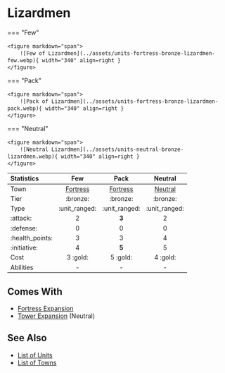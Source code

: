 # Lizardmen

=== "Few"

    <figure markdown="span">
        ![Few of Lizardmen](../assets/units-fortress-bronze-lizardmen-few.webp){ width="340" align=right }
    </figure>

=== "Pack"

    <figure markdown="span">
        ![Pack of Lizardmen](../assets/units-fortress-bronze-lizardmen-pack.webp){ width="340" align=right }
    </figure>

=== "Neutral"

    <figure markdown="span">
        ![Neutral Lizardmen](../assets/units-neutral-bronze-lizardmen.webp){ width="340" align=right }
    </figure>


| Statistics | Few | Pack | Neutral |
| :--- | :---: | :---: | :---: |
| Town | [Fortress](../towns/fortress.md) | [Fortress](../towns/fortress.md) | [Neutral](../towns/neutral.md) |
| Tier | :bronze: | :bronze: | :bronze: |
| Type | :unit_ranged: | :unit_ranged: | :unit_ranged: |
| :attack: | 2 | **3** | 2 |
| :defense: | 0 | 0 | 0 |
| :health_points: | 3 | 3 | 4 |
| :initiative: | 4 | **5** | 5 |
| Cost | 3 :gold: | 5 :gold: | 4 :gold: |
| Abilities | - | - | - |


## Comes With

- [Fortress Expansion](../content.md)
- [Tower Expansion](../content.md) (Neutral)


## See Also

- [List of Units](index.md)
- [List of Towns](../towns/index.md)
